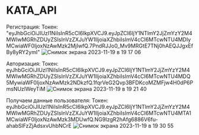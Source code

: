 # KATA_API

Регистрация:
Токен: "eyJhbGciOiJIUzI1NiIsInR5cCI6IkpXVCJ9.eyJpZCI6IjY1NTlmY2JjZmYzY2M4MWIwMGRhZDUyZSIsInVzZXJuYW1lIjoiaXZhbiIsImV4cCI6MTcwNTU4MDIyMCwiaWF0IjoxNzAwMzk2MjIwfQ.7PndRJJo0_Mv9MRGtE7TNj0hAEQJJgxEfBy8yRY2ymI"
![Снимок экрана 2023-11-19 в 19 17 06](https://github.com/Ivan-1992/KATA_API/assets/70189626/fbc27675-fd7f-48bf-a6a2-c3e227fcffa8)


Авторизация:
Токен: eyJhbGciOiJIUzI1NiIsInR5cCI6IkpXVCJ9.eyJpZCI6IjY1NTlmY2JjZmYzY2M4MWIwMGRhZDUyZSIsInVzZXJuYW1lIjoiaXZhbiIsImV4cCI6MTcwNTU4MDQ5MywiaWF0IjoxNzAwMzk2NDkzfQ.1fqrVeG2Qvp3BFDKcoMZMFjw4H0dP6PmsNUzlWeyTiM
![Снимок экрана 2023-11-19 в 19 21 40](https://github.com/Ivan-1992/KATA_API/assets/70189626/cfe64d22-69fb-4155-bee1-c25b96f08c26)


Получаем данные пользователя:
Токен: eyJhbGciOiJIUzI1NiIsInR5cCI6IkpXVCJ9.eyJpZCI6IjY1NTlmY2JjZmYzY2M4MWIwMGRhZDUyZSIsInVzZXJuYW1lIjoiaXZhbiIsImV4cCI6MTcwNTU4MTA1MCwiaWF0IjoxNzAwMzk3MDUwfQ.NG9IzgR2hAfg6886V6fu-ahabSlFzZjAdsxvUhbNCrE
![Снимок экрана 2023-11-19 в 19 30 55](https://github.com/Ivan-1992/KATA_API/assets/70189626/d02f39c3-fe7e-40ad-ac51-706544e69cbf)

